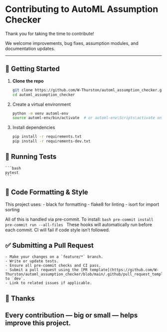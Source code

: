 # Contributing to AutoML Assumption Checker

Thank you for taking the time to contribute!

We welcome improvements, bug fixes, assumption modules, and documentation updates.

---

## 🔧 Getting Started

1. **Clone the repo**
   ```bash
   git clone https://github.com/W-Thurston/automl_assumption_checker.git
   cd automl_assumption_checker
   ```

2. Create a virtual environment
    ```bash
    python -m venv automl-env
    source automl-env/bin/activate  # or automl-env\Scripts\activate on Windows
    ```

3. Install dependencies
    ```bash
    pip install -r requirements.txt
    pip install -r requirements-dev.txt
    ```

## 🧪 Running Tests
    ```bash
    pytest
    ```

## 🧼 Code Formatting & Style
This project uses:
    - black for formatting
    - flake8 for linting
    - isort for import sorting

All of this is handled via pre-commit. To install:
    ```bash
    pre-commit install
    pre-commit run --all-files
    ```
These hooks will automatically run before each commit. CI will fail if code style isn’t followed.

## ✅ Submitting a Pull Request
    - Make your changes on a `feature/*` branch.
    - Write or update tests.
    - Ensure all pre-commit checks and CI pass.
    - Submit a pull request using the [PR template](https://github.com/W-Thurston/automl_assumption_checker/blob/main/.github/pull_request_template.md) to `dev`.
    - Link to related issues if applicable.


## 🙏 Thanks
Every contribution — big or small — helps improve this project.
---